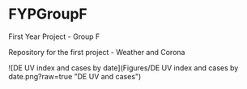 # FYPGroupF
First Year Project - Group F 

Repository for the first project - Weather and Corona

![DE UV index and cases by date](Figures/DE UV index and cases by date.png?raw=true "DE UV and cases")
